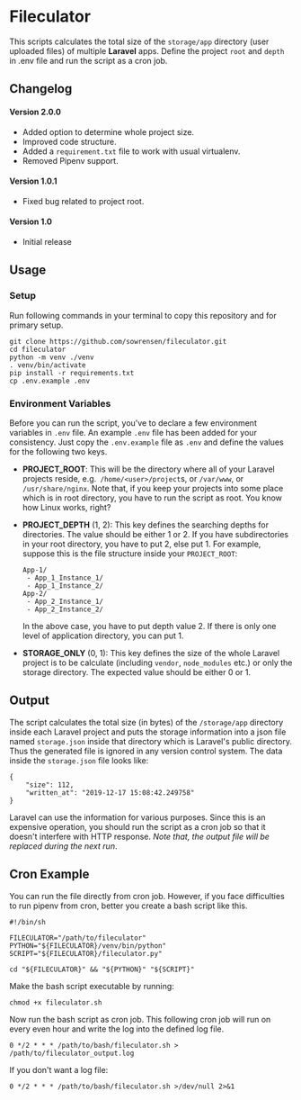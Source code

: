 # Fileculator

This scripts calculates the total size of the `storage/app`
directory (user uploaded files) of multiple **Laravel** apps. 
Define the project `root` and `depth` in .env file and run 
the script as a cron job.

Changelog
------

#### Version 2.0.0

 - Added option to determine whole project size.
 - Improved code structure.
 - Added a `requirement.txt` file to work with usual virtualenv.
 - Removed Pipenv support.

#### Version 1.0.1

 - Fixed bug related to project root.

#### Version 1.0

 - Initial release

Usage
------

### Setup

Run following commands in your terminal to copy this repository and for primary setup.

```
git clone https://github.com/sowrensen/fileculator.git
cd fileculator
python -m venv ./venv
. venv/bin/activate
pip install -r requirements.txt
cp .env.example .env
```

### Environment Variables

Before you can run the script, you've to declare a few environment variables 
in `.env` file. An example `.env` file has been added for your consistency. 
Just copy the `.env.example` file as `.env` and define the values for the 
following two keys.

 - **PROJECT_ROOT**: This will be the directory where all of your Laravel 
  projects reside, e.g.` /home/<user>/project`s, or `/var/www`, or 
  `/usr/share/nginx`. Note that, if you keep your projects into 
  some place which is in root directory, you have to run the 
  script as root. You know how Linux works, right?
 
 - **PROJECT_DEPTH** (1, 2): This key defines the searching depths for directories.
 The value should be either 1 or 2. If you have subdirectories in your root 
 directory, you have to put 2, else put 1. For example, suppose this is the file
 structure inside your `PROJECT_ROOT`:
 
   ```
   App-1/
    - App_1_Instance_1/
    - App_1_Instance_2/
   App-2/
    - App_2_Instance_1/
    - App_2_Instance_2/
   ``` 

   In the above case, you have to put depth value 2. If there is only one
   level of application directory, you can put 1.

 - **STORAGE_ONLY** (0, 1): This key defines the size of the whole Laravel project
 is to be calculate (including `vendor`, `node_modules` etc.) or only the storage
 directory. The expected value should be either 0 or 1. 

Output
------

The script calculates the total size (in bytes) of the `/storage/app` directory 
inside each Laravel project and puts the storage information into a json file 
named `storage.json` inside that directory which is Laravel's public directory. 
Thus the generated file is ignored in any version control system. The data inside the 
`storage.json` file looks like:

```
{
    "size": 112, 
    "written_at": "2019-12-17 15:08:42.249758"
}
```

Laravel can use the information for various purposes. Since this is an expensive operation, 
you should run the script as a cron job so that it doesn't interfere with HTTP response. 
_Note that, the output file will be replaced during the next run_.

Cron Example
------------

You can run the file directly from cron job. However, if you face difficulties to run 
pipenv from cron, better you create a bash script like this.

```
#!/bin/sh

FILECULATOR="/path/to/fileculator"
PYTHON="${FILECULATOR}/venv/bin/python"
SCRIPT="${FILECULATOR}/fileculator.py"

cd "${FILECULATOR}" && "${PYTHON}" "${SCRIPT}"
```

Make the bash script executable by running:

```shell
chmod +x fileculator.sh
```

Now run the bash script as cron job. This following cron job will run on every even hour and write the log into the defined log file.
```
0 */2 * * * /path/to/bash/fileculator.sh > /path/to/fileculator_output.log
```

If you don't want a log file:
```
0 */2 * * * /path/to/bash/fileculator.sh >/dev/null 2>&1
```
